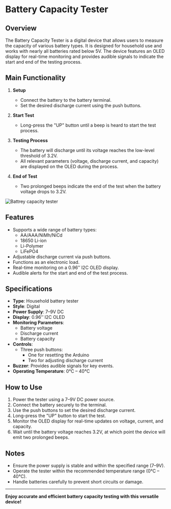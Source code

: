 # Battery Capacity Tester

## Overview  
The Battery Capacity Tester is a digital device that allows users to measure the capacity of various battery types. It is designed for household use and works with nearly all batteries rated below 5V. The device features an OLED display for real-time monitoring and provides audible signals to indicate the start and end of the testing process.

## Main Functionality  
1. **Setup**  
   - Connect the battery to the battery terminal.  
   - Set the desired discharge current using the push buttons.  

2. **Start Test**  
   - Long-press the "UP" button until a beep is heard to start the test process.  

3. **Testing Process**  
   - The battery will discharge until its voltage reaches the low-level threshold of 3.2V.  
   - All relevant parameters (voltage, discharge current, and capacity) are displayed on the OLED during the process.  

4. **End of Test**  
   - Two prolonged beeps indicate the end of the test when the battery voltage drops to 3.2V.


     
![Battrey capacity tester]([image/implemeted.png])
## Features  
- Supports a wide range of battery types:  
  - AA/AAA/NiMh/NiCd  
  - 18650 Li-ion  
  - Li-Polymer  
  - LiFePO4  
- Adjustable discharge current via push buttons.  
- Functions as an electronic load.  
- Real-time monitoring on a 0.96’’ I2C OLED display.  
- Audible alerts for the start and end of the test process.  

## Specifications  
- **Type**: Household battery tester  
- **Style**: Digital  
- **Power Supply**: 7–9V DC  
- **Display**: 0.96’’ I2C OLED  
- **Monitoring Parameters**:  
  - Battery voltage  
  - Discharge current  
  - Battery capacity  
- **Controls**:  
  - Three push buttons:  
    - One for resetting the Arduino  
    - Two for adjusting discharge current  
- **Buzzer**: Provides audible signals for key events.  
- **Operating Temperature**: 0°C – 40°C  

## How to Use  
1. Power the tester using a 7–9V DC power source.  
2. Connect the battery securely to the terminal.  
3. Use the push buttons to set the desired discharge current.  
4. Long-press the "UP" button to start the test.  
5. Monitor the OLED display for real-time updates on voltage, current, and capacity.  
6. Wait until the battery voltage reaches 3.2V, at which point the device will emit two prolonged beeps.  

## Notes  
- Ensure the power supply is stable and within the specified range (7–9V).  
- Operate the tester within the recommended temperature range (0°C – 40°C).  
- Handle batteries carefully to prevent short circuits or damage.  



---

**Enjoy accurate and efficient battery capacity testing with this versatile device!**

